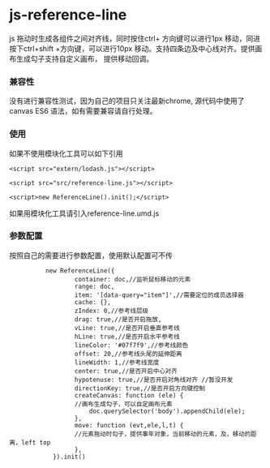 # js-reference-line
js 拖动时生成各组件之间对齐线，同时按住ctrl+ 方向键可以进行1px 移动，同进按下ctrl+shift +方向键，可以进行10px 移动。支持四条边及中心线对齐。提供画布生成勾子支持自定义画布，
提供移动回调。
### 兼容性
没有进行兼容性测试，因为自己的项目只关注最新chrome, 源代码中使用了canvas ES6 语法，如有需要兼容请自行处理。
### 使用
如果不使用模块化工具可以如下引用

`<script src="extern/lodash.js"></script>`


`<script src="src/reference-line.js"></script>`

`<script>new ReferenceLine().init();</script>`



如果用模块化工具请引入reference-line.umd.js

### 参数配置
 按照自己的需要进行参数配置，使用默认配置可不传
 
              new ReferenceLine({
                      container: doc,//监听鼠标移动的元素
                      range: doc,
                      item: '[data-query="item"]',//需要定位的成员选择器
                      cache: {},
                      zIndex: 0,//参考线层级
                      drag: true,//是否开启拖放,
                      vLine: true,//是否开启垂直参考线
                      hLine: true,//是否开启水平参考线
                      lineColor: '#07f7f9',//参考线颜色
                      offset: 20,//参考线头尾的延伸距离
                      lineWidth: 1,//参考线宽度
                      center: true,//是否开启中心对齐
                      hypotenuse: true,//是否开启对角线对齐 //暂没开发
                      directionKey: true,//是否开启方向键控制
                      createCanvas: function (ele) {
                      //画布生成勾子，可以自定画布元素
                          doc.querySelector('body').appendChild(ele);
                      },
                      move: function (evt,ele,l,t) {
                      //元素拖动时勾子，提供事年对象，当前移动的元素，及，移动的距离，left top
                      },
                }).init()


                     

